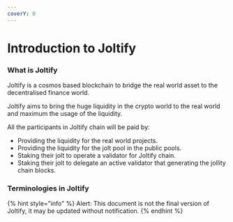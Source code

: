 ```yaml
---
coverY: 0
---
```


# Introduction to Joltify

### What  is Joltify

Joltify is a cosmos based blockchain to bridge the real world asset to the decentralised finance world.

Joltify aims to bring the huge liquidity in the crypto world to the real world and maximum the usage of the liquidity.&#x20;

All the participants in Joltify chain will be paid by:&#x20;

* Providing the liquidity for the real world projects.
* Providing the liquidity for the jolt pool in the public pools.
* Staking their jolt to operate a validator for Joltify chain.
* Staking their jolt to delegate an active validator that generating the jollity chain blocks.



### Terminologies in Joltify





{% hint style="info" %}
Alert: This document is not the final version of Joltify, it may be updated without notification.&#x20;
{% endhint %}
